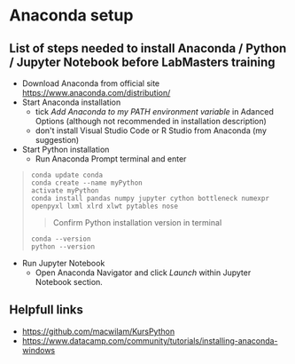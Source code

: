 # Anaconda setup
## List of steps needed to install Anaconda / Python / Jupyter Notebook before LabMasters training
* Download Anaconda from official site https://www.anaconda.com/distribution/
* Start Anaconda installation
    - tick *Add Anaconda to my PATH environment variable* in Adanced Options (although not recommended in installation description)
    - don't install Visual Studio Code or R Studio from Anaconda (my suggestion)
* Start Python installation
    - Run Anaconda Prompt terminal and enter
> ``` 
> conda update conda
> conda create --name myPython
> activate myPython
> conda install pandas numpy jupyter cython bottleneck numexpr openpyxl lxml xlrd xlwt pytables nose
> ```
> > Confirm Python installation version in terminal
> ```
> conda --version
> python --version
> ```
* Run Jupyter Notebook
    - Open Anaconda Navigator and click *Launch* within Jupyter Notebook section.
## Helpfull links
* https://github.com/macwilam/KursPython
* https://www.datacamp.com/community/tutorials/installing-anaconda-windows